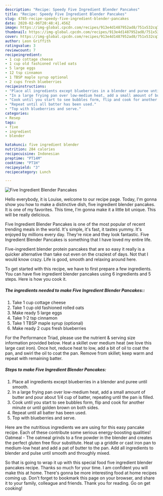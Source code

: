 ```yaml
---
description: "Recipe: Speedy Five Ingredient Blender Pancakes"
title: "Recipe: Speedy Five Ingredient Blender Pancakes"
slug: 4785-recipe-speedy-five-ingredient-blender-pancakes
date: 2020-02-06T20:48:41.456Z
image: https://img-global.cpcdn.com/recipes/913e4d1487952ad8/751x532cq70/five-ingredient-blender-pancakes-recipe-main-photo.jpg
thumbnail: https://img-global.cpcdn.com/recipes/913e4d1487952ad8/751x532cq70/five-ingredient-blender-pancakes-recipe-main-photo.jpg
cover: https://img-global.cpcdn.com/recipes/913e4d1487952ad8/751x532cq70/five-ingredient-blender-pancakes-recipe-main-photo.jpg
author: Leon Griffith
ratingvalue: 3
reviewcount: 7
recipeingredient:
- 1 cup cottage cheese
- 1 cup old fashioned rolled oats
- 5 large eggs
- 12 tsp cinnamon
- 1 TBSP maple syrup optional
- 2 cups fresh blueberries
recipeinstructions:
- "Place all ingredients except blueberries in a blender and puree until smooth."
- "In a large frying pan over low-medium heat, add a small amount of butter and pour about 1/4 cup of batter, repeating until the pan is filled."
- "Cook until you start to see bubbles form, flip and cook for another minute or until golden brown on both sides."
- "Repeat until all batter has been used."
- "Top with blueberries and serve."
categories:
- Resep
tags:
- five
- ingredient
- blender

katakunci: five ingredient blender
nutrition: 284 calories
recipecuisine: Indonesian
preptime: "PT14M"
cooktime: "PT1H"
recipeyield: "3"
recipecategory: Lunch

---
```



![Five Ingredient Blender Pancakes](https://img-global.cpcdn.com/recipes/913e4d1487952ad8/751x532cq70/five-ingredient-blender-pancakes-recipe-main-photo.jpg)

Hello everybody, it is Louise, welcome to our recipe page. Today, I'm gonna show you how to make a distinctive dish, five ingredient blender pancakes. It is one of my favorites. This time, I'm gonna make it a little bit unique. This will be really delicious.

Five Ingredient Blender Pancakes is one of the most popular of recent trending meals in the world. It's simple, it's fast, it tastes yummy. It's enjoyed by millions every day. They're nice and they look fantastic. Five Ingredient Blender Pancakes is something that I have loved my entire life.

Five-ingredient blender protein pancakes that are so easy it really is a quicker alternative than take out even on the craziest of days. Not that I would know crazy. Life is good, smooth and relaxing around here.


To get started with this recipe, we have to first prepare a few ingredients. You can have five ingredient blender pancakes using 6 ingredients and 5 steps. Here is how you cook it.

##### The ingredients needed to make Five Ingredient Blender Pancakes::

1. Take 1 cup cottage cheese
1. Take 1 cup old fashioned rolled oats
1. Make ready 5 large eggs
1. Take 1-2 tsp cinnamon
1. Take 1 TBSP maple syrup (optional)
1. Make ready 2 cups fresh blueberries


For the Performance Triad, please use the nutrient &amp; serving size information provided below. Heat a skillet over medium heat (we love this large cast iron). Once hot, reduce heat to low, add a bit of oil to coat the pan, and swirl the oil to coat the pan. Remove from skillet; keep warm and repeat with remaining batter. 

##### Steps to make Five Ingredient Blender Pancakes:

1. Place all ingredients except blueberries in a blender and puree until smooth.
1. In a large frying pan over low-medium heat, add a small amount of butter and pour about 1/4 cup of batter, repeating until the pan is filled.
1. Cook until you start to see bubbles form, flip and cook for another minute or until golden brown on both sides.
1. Repeat until all batter has been used.
1. Top with blueberries and serve.


Here are the nutritious ingredients we are using for this easy pancake recipe. Each of these contribute some serious energy-boosting qualities! Oatmeal - The oatmeal grinds to a fine powder in the blender and creates the perfect gluten free flour substitute. Heat up a griddle or cast iron pan to medium-low heat and add a pat of butter to the pan. Add all ingredients to blender and pulse until smooth and throughly mixed. 

So that is going to wrap it up with this special food five ingredient blender pancakes recipe. Thanks so much for your time. I am confident you will make this at home. There's gonna be more interesting food at home recipes coming up. Don't forget to bookmark this page on your browser, and share it to your family, colleague and friends. Thank you for reading. Go on get cooking!
